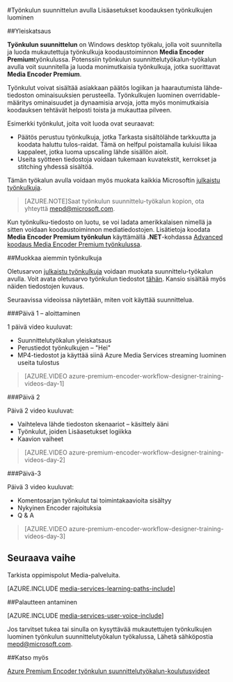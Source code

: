 <properties 
    pageTitle="Lisäasetukset koodauksen työnkulkujen luominen työnkulun suunnittelussa | Microsoft Azure" 
    description="Lue lisää Lisäasetukset koodauksen työnkulkujen luominen työnkulun suunnittelussa." 
    services="media-services" 
    documentationCenter="" 
    authors="anilmur" 
    manager="erikre" 
    editor=""/>

<tags 
    ms.service="media-services" 
    ms.workload="media" 
    ms.tgt_pltfrm="na" 
    ms.devlang="na" 
    ms.topic="article" 
    ms.date="09/15/2016"
    ms.author="juliako;johndeu;anilmur"/>


#<a name="create-advanced-encoding-workflows-with-workflow-designer"></a>Työnkulun suunnittelun avulla Lisäasetukset koodauksen työnkulkujen luominen

##<a name="overview"></a>Yleiskatsaus

**Työnkulun suunnittelun** on Windows desktop työkalu, jolla voit suunnitella ja luoda mukautettuja työnkulkuja koodaustoiminnon **Media Encoder Premium**työnkulussa.
Potenssiin työnkulun suunnittelutyökalun-työkalun avulla voit suunnitella ja luoda monimutkaisia työnkulkuja, jotka suorittavat **Media Encoder Premium**.  

Työnkulut voivat sisältää asiakkaan päätös logiikan ja haarautumista lähde-tiedoston ominaisuuksien perusteella. Työnkulkujen luominen overridable-määritys ominaisuudet ja dynaamisia arvoja, jotta myös monimutkaisia koodauksen tehtävät helposti toista ja mukauttaa pilveen.

Esimerkki työnkulut, joita voit luoda ovat seuraavat:

- Päätös perustuu työnkulkuja, jotka Tarkasta sisältölähde tarkkuutta ja koodata haluttu tulos-raidat.  Tämä on helfpul poistamalla kuluisi liikaa kappaleet, jotka luoma upscaling lähde sisällön aioit.
- Useita syötteen tiedostoja voidaan tukemaan kuvatekstit, kerrokset ja stitching yhdessä sisältöä. 

Tämän työkalun avulla voidaan myös muokata kaikkia Microsoftin [julkaistu työnkulkuja](media-services-workflow-designer.md#existing_workflows). 

>[AZURE.NOTE]Saat työnkulun suunnittelu-työkalun kopion, ota yhteyttä mepd@microsoft.com.


Kun työnkulku-tiedosto on luotu, se voi ladata amerikkalaisen nimellä ja sitten voidaan koodaustoiminnon mediatiedostojen. Lisätietoja koodata **Media Encoder Premium työnkulun** käyttämällä **.NET**-kohdassa [Advanced koodaus Media Encoder Premium työnkulussa](media-services-encode-with-premium-workflow.md).

##<a id="existing_workflows"></a>Muokkaa aiemmin työnkulkuja

Oletusarvon [julkaistu työnkulkuja](media-services-workflow-designer.md#existing_workflows) voidaan muokata suunnittelu-työkalun avulla. Voit avata oletusarvo työnkulun tiedostot [tähän](https://github.com/Azure/azure-media-services-samples/tree/master/Encoding%20Presets/VoD/MediaEncoderPremiumWorkfows). Kansio sisältää myös näiden tiedostojen kuvaus.

Seuraavissa videoissa näytetään, miten voit käyttää suunnittelua.

###<a name="day-1--getting-started"></a>Päivä 1 – aloittaminen

1 päivä video kuuluvat:

- Suunnittelutyökalun yleiskatsaus
- Perustiedot työnkulkujen – "Hei"
- MP4-tiedostot ja käyttää siinä Azure Media Services streaming luominen useita tulostus

> [AZURE.VIDEO azure-premium-encoder-workflow-designer-training-videos-day-1]

###<a name="day-2"></a>Päivä 2

Päivä 2 video kuuluvat:

- Vaihteleva lähde tiedoston skenaariot – käsittely ääni
- Työnkulut, joiden Lisäasetukset logiikka
- Kaavion vaiheet

> [AZURE.VIDEO azure-premium-encoder-workflow-designer-training-videos-day-2]

###<a name="day-3"></a>Päivä-3

Päivä 3 video kuuluvat:

- Komentosarjan työnkulut tai toimintakaavioita sisältyy
- Nykyinen Encoder rajoituksia
- Q & A
 
> [AZURE.VIDEO azure-premium-encoder-workflow-designer-training-videos-day-3]


## <a name="next-step"></a>Seuraava vaihe

Tarkista oppimispolut Media-palveluita.

[AZURE.INCLUDE [media-services-learning-paths-include](../../includes/media-services-learning-paths-include.md)]

##<a name="provide-feedback"></a>Palautteen antaminen

[AZURE.INCLUDE [media-services-user-voice-include](../../includes/media-services-user-voice-include.md)]


Jos tarvitset tukea tai sinulla on kysyttävää mukautettujen työnkulkujen luominen työnkulun suunnittelutyökalun työkalussa, Lähetä sähköpostia mepd@microsoft.com.

##<a name="see-also"></a>Katso myös

[Azure Premium Encoder työnkulun suunnittelutyökalun-koulutusvideot](http://johndeutscher.com/2015/07/06/azure-premium-encoder-workflow-designer-training-videos/)

